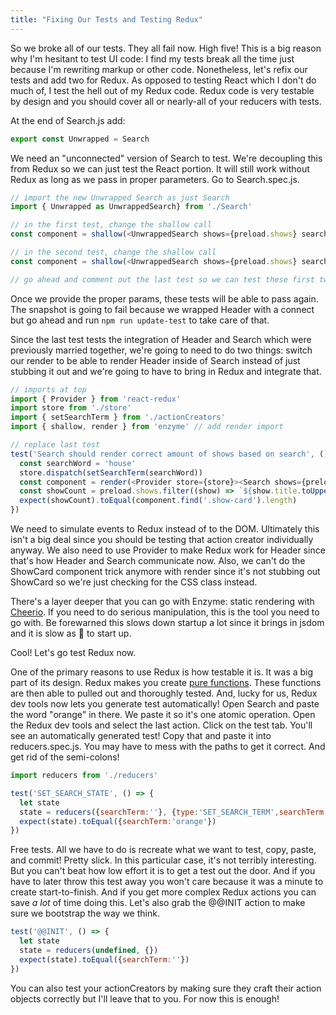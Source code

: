 ```yaml
---
title: "Fixing Our Tests and Testing Redux"
---
```


So we broke all of our tests. They all fail now. High five! This is a big reason why I'm hesitant to test UI code: I find my tests break all the time just because I'm rewriting markup or other code. Nonetheless, let's refix our tests and add two for Redux. As opposed to testing React which I don't do much of, I test the hell out of my Redux code. Redux code is very testable by design and you should cover all or nearly-all of your reducers with tests.

At the end of Search.js add:

```javascript
export const Unwrapped = Search
```

We need an "unconnected" version of Search to test. We're decoupling this from Redux so we can just test the React portion. It will still work without Redux as long as we pass in proper parameters. Go to Search.spec.js.

```javascript
// import the new Unwrapped Search as just Search
import { Unwrapped as UnwrappedSearch} from './Search'

// in the first test, change the shallow call
const component = shallow(<UnwrappedSearch shows={preload.shows} searchTerm='' />)

// in the second test, change the shallow call
const component = shallow(<UnwrappedSearch shows={preload.shows} searchTerm='' />)

// go ahead and comment out the last test so we can test these first two first
```

Once we provide the proper params, these tests will be able to pass again. The snapshot is going to fail because we wrapped Header with a connect but go ahead and run `npm run update-test` to take care of that.

Since the last test tests the integration of Header and Search which were previously married together, we're going to need to do two things: switch our render to be able to render Header inside of Search instead of just stubbing it out and we're going to have to bring in Redux and integrate that.

```javascript
// imports at top
import { Provider } from 'react-redux'
import store from './store'
import { setSearchTerm } from './actionCreators'
import { shallow, render } from 'enzyme' // add render import

// replace last test
test('Search should render correct amount of shows based on search', () => {
  const searchWord = 'house'
  store.dispatch(setSearchTerm(searchWord))
  const component = render(<Provider store={store}><Search shows={preload.shows} /></Provider>)
  const showCount = preload.shows.filter((show) => `${show.title.toUpperCase()} ${show.description.toUpperCase()}`.includes(searchWord.toUpperCase())).length
  expect(showCount).toEqual(component.find('.show-card').length)
})
```

We need to simulate events to Redux instead of to the DOM. Ultimately this isn't a big deal since you should be testing that action creator individually anyway. We also need to use Provider to make Redux work for Header since that's how Header and Search communicate now. Also, we can't do the ShowCard component trick anymore with render since it's not stubbing out ShowCard so we're just checking for the CSS class instead.

There's a layer deeper that you can go with Enzyme: static rendering with [Cheerio][cheerio]. If you need to do serious manipulation, this is the tool you need to go with. Be forewarned this slows down startup a lot since it brings in jsdom and it is slow as 💩 to start up.

Cool! Let's go test Redux now.

One of the primary reasons to use Redux is how testable it is. It was a big part of its design. Redux makes you create [pure functions][pure]. These functions are then able to pulled out and thoroughly tested. And, lucky for us, Redux dev tools now lets you generate test automatically! Open Search and paste the word "orange" in there. We paste it so it's one atomic operation. Open the Redux dev tools and select the last action. Click on the test tab. You'll see an automatically generated test! Copy that and paste it into reducers.spec.js. You may have to mess with the paths to get it correct. And get rid of the semi-colons!

```javascript
import reducers from './reducers'

test('SET_SEARCH_STATE', () => {
  let state
  state = reducers({searchTerm:''}, {type:'SET_SEARCH_TERM',searchTerm:'orange'})
  expect(state).toEqual({searchTerm:'orange'})
})
```

Free tests. All we have to do is recreate what we want to test, copy, paste, and commit! Pretty slick. In this particular case, it's not terribly interesting. But you can't beat how low effort it is to get a test out the door. And if you have to later throw this test away you won't care because it was a minute to create start-to-finish. And if you get more complex Redux actions you can save _a lot_ of time doing this. Let's also grab the @@INIT action to make sure we bootstrap the way we think.

```javascript
test('@@INIT', () => {
  let state
  state = reducers(undefined, {})
  expect(state).toEqual({searchTerm:''})
})
```

You can also test your actionCreators by making sure they craft their action objects correctly but I'll leave that to you. For now this is enough!

[cheerio]: http://cheeriojs.github.io/cheerio/
[pure]: http://www.nicoespeon.com/en/2015/01/pure-functions-javascript/
